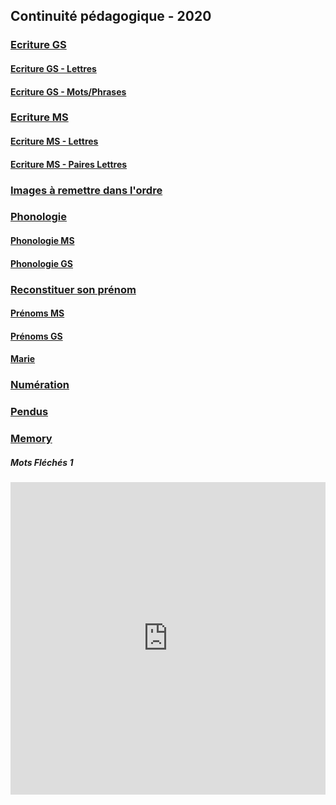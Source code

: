 ## Continuité pédagogique - 2020


### [Ecriture GS](ecriture_gs.md)
#### [Ecriture GS - Lettres](ecriture_gs/ecriture_lettres.md)
#### [Ecriture GS - Mots/Phrases](ecriture_gs/ecriture_mots-phrases.md)

### [Ecriture MS](ecriture_ms.md)
#### [Ecriture MS - Lettres](ecriture_ms/ecriture_lettres.md)
#### [Ecriture MS - Paires Lettres](ecriture_ms/ecriture_paires-lettres.md)

### [Images à remettre dans l'ordre](images_ordre.md)

### [Phonologie](phonologie.md)
#### [Phonologie MS](phonologie/phonologie_ms.md)
#### [Phonologie GS](phonologie/phonologie_gs.md)

### [Reconstituer son prénom](reconstituer_prenom.md)
#### [Prénoms MS](reconstituer_prenom/prenoms_ms.md)
#### [Prénoms GS](reconstituer_prenom/prenoms_gs.md)
#### [Marie](reconstituer_prenom/marie.md)

### [Numération](numeration.md)

### [Pendus](pendus.md)

### [Memory](memory.md)



##### Mots Fléchés 1
<iframe src="https://learningapps.org/watch?v=pbge59hdt20" style="border:0px;width:100%;height:500px" webkitallowfullscreen="true" mozallowfullscreen="true"></iframe>

